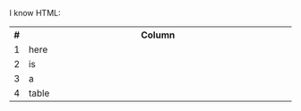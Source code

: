 I know HTML:

<table>
  <tr>
    <th>#</th>
    <th>Column</th>
  </tr>
  <tr>
    <td>1</td>
    <td width="500">here</td>
  </tr>
  <tr>
    <td>2</td>
    <td width="500">is</td>
  </tr>
  <tr>
    <td>3</td>
    <td width="500">a</td>
  </tr>
  <tr>
    <td>4</td>
    <td width="500">table</td>
  </tr>
</table>
